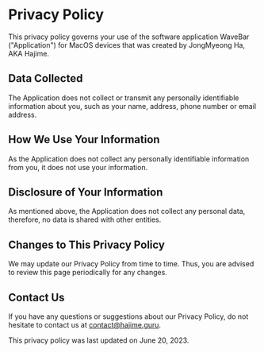# Privacy Policy

This privacy policy governs your use of the software application WaveBar ("Application") for MacOS devices that was created by JongMyeong Ha, AKA Hajime.

## Data Collected

The Application does not collect or transmit any personally identifiable information about you, such as your name, address, phone number or email address.

## How We Use Your Information

As the Application does not collect any personally identifiable information from you, it does not use your information.

## Disclosure of Your Information

As mentioned above, the Application does not collect any personal data, therefore, no data is shared with other entities.

## Changes to This Privacy Policy

We may update our Privacy Policy from time to time. Thus, you are advised to review this page periodically for any changes.

## Contact Us

If you have any questions or suggestions about our Privacy Policy, do not hesitate to contact us at contact@hajime.guru.

This privacy policy was last updated on June 20, 2023.
